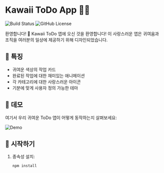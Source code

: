 # Kawaii ToDo App 🌈✨

![Build Status](https://img.shields.io/github/workflow/status/your-username/kawaii-todo-app/CI/main)
![GitHub License](https://img.shields.io/github/license/your-username/kawaii-todo-app)

환영합니다! 🌸 Kawaii ToDo 앱에 오신 것을 환영합니다! 이 사랑스러운 앱은 귀여움과 조직을 여러분의 일상에 제공하기 위해 디자인되었습니다.

## 🎀 특징

- 귀여운 색상의 작업 카드
- 완료된 작업에 대한 재미있는 애니메이션
- 각 카테고리에 대한 사랑스러운 아이콘
- 기분에 맞게 사용자 정의 가능한 테마

## 🚀 데모

여기서 우리 귀여운 ToDo 앱이 어떻게 동작하는지 살펴보세요:

![Demo](./demo-screenshot.png)

## 🌟 시작하기

1. 종속성 설치:
   ```bash
   npm install
